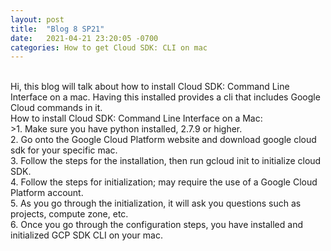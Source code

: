 ```yaml
---
layout: post
title:  "Blog 8 SP21"
date:   2021-04-21 23:20:05 -0700
categories: How to get Cloud SDK: CLI on mac
---
```

<br />
Hi, this blog will talk about how to install Cloud SDK: Command Line Interface on a mac. Having this installed provides a cli that includes Google Cloud commands in it.
<br />
How to install Cloud SDK: Command Line Interface on a Mac:<br />
>1. Make sure you have python installed, 2.7.9 or higher.<br />
2. Go onto the Google Cloud Platform website and download google cloud sdk for your specific mac.<br />
3. Follow the steps for the installation, then run gcloud init to initialize cloud SDK.<br />
4. Follow the steps for initialization; may require the use of a Google Cloud Platform account.<br />
5. As you go through the initialization, it will ask you questions such as projects, compute zone, etc. <br />
6. Once you go through the configuration steps, you have installed and initialized GCP SDK CLI on your mac.
<br />
